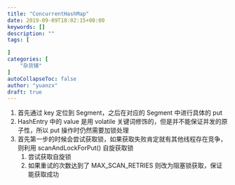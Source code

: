 ```yaml
---
title: "ConcurrentHashMap"
date: 2019-09-09T18:02:15+08:00
keywords: []
description: ""
tags: [

]
categories: [
    "杂货铺"
]
autoCollapseToc: false
author: "yuanzx"
draft: true
---
```


1. 首先通过 key 定位到 Segment，之后在对应的 Segment 中进行具体的 put
2. HashEntry 中的 value 是用 volatile 关键词修饰的，但是并不能保证并发的原子性，所以 put 操作时仍然需要加锁处理
3. 首先第一步的时候会尝试获取锁，如果获取失败肯定就有其他线程存在竞争，则利用 scanAndLockForPut() 自旋获取锁
   1. 尝试获取自旋锁
   2. 如果重试的次数达到了 MAX_SCAN_RETRIES 则改为阻塞锁获取，保证能获取成功